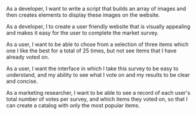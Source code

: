 As a developer, I want to write a script that builds an array of images and then creates elements to display these images on the website.

As a developer, I to create a user friendly website that is visually appealing and makes it easy for the user to complete the market survey.

As a user, I want to be able to chose from a selection of three items which one I like the best for a total of 25 times, but not see items that I have already voted on.

As a user, I want the interface in which I take this survey to be easy to understand, and my ability to see what I vote on and my results to be clear and concise.

As a marketing researcher, I want to be able to see a record of each user's total number of votes per survey, and which items they voted on, so that I can create a catalog with only the most popular items.